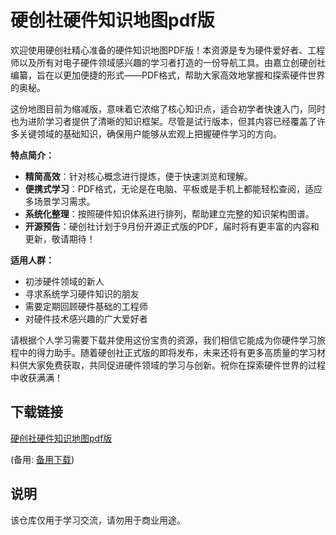 # 硬创社硬件知识地图pdf版

欢迎使用硬创社精心准备的硬件知识地图PDF版！本资源是专为硬件爱好者、工程师以及所有对电子硬件领域感兴趣的学习者打造的一份导航工具。由嘉立创硬创社编纂，旨在以更加便捷的形式——PDF格式，帮助大家高效地掌握和探索硬件世界的奥秘。

这份地图目前为缩减版，意味着它浓缩了核心知识点，适合初学者快速入门，同时也为进阶学习者提供了清晰的知识框架。尽管是试行版本，但其内容已经覆盖了许多关键领域的基础知识，确保用户能够从宏观上把握硬件学习的方向。

**特点简介：**
- **精简高效**：针对核心概念进行提炼，便于快速浏览和理解。
- **便携式学习**：PDF格式，无论是在电脑、平板或是手机上都能轻松查阅，适应多场景学习需求。
- **系统化整理**：按照硬件知识体系进行排列，帮助建立完整的知识架构图谱。
- **开源预告**：硬创社计划于9月份开源正式版的PDF，届时将有更丰富的内容和更新，敬请期待！

**适用人群：**
- 初涉硬件领域的新人
- 寻求系统学习硬件知识的朋友
- 需要定期回顾硬件基础的工程师
- 对硬件技术感兴趣的广大爱好者

请根据个人学习需要下载并使用这份宝贵的资源，我们相信它能成为你硬件学习旅程中的得力助手。随着硬创社正式版的即将发布，未来还将有更多高质量的学习材料供大家免费获取，共同促进硬件领域的学习与创新。祝你在探索硬件世界的过程中收获满满！

## 下载链接
[硬创社硬件知识地图pdf版](https://pan.quark.cn/s/8b8189ccaffe) 

(备用: [备用下载](https://pan.baidu.com/s/1tDf8IsiQWp4JahAwqsdX_Q?pwd=1234))

## 说明

该仓库仅用于学习交流，请勿用于商业用途。
